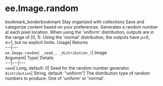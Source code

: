  
#  ee.Image.random
bookmark_borderbookmark Stay organized with collections  Save and categorize content based on your preferences. 
Generates a random number at each pixel location. When using the 'uniform' distribution, outputs are in the range of [0, 1). Using the 'normal' distribution, the outputs have μ=0, σ=1, but no explicit limits. 
Usage| Returns  
---|---  
`ee.Image.random( _seed_, _distribution_)`| Image  
Argument| Type| Details  
---|---|---  
`seed`| Long, default: 0| Seed for the random number generator.  
`distribution`| String, default: "uniform"| The distribution type of random numbers to produce. One of 'uniform' or 'normal'.  
